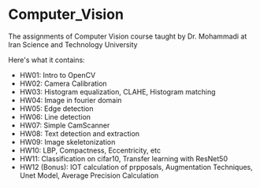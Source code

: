 # Computer_Vision
The assignments of Computer Vision course taught by Dr. Mohammadi at Iran Science and Technology University

Here's what it contains:
* HW01: Intro to OpenCV
* HW02: Camera Calibration
* HW03: Histogram equalization, CLAHE, Histogram matching
* HW04: Image in fourier domain
* HW05: Edge detection
* HW06: Line detection
* HW07: Simple CamScanner
* HW08: Text detection and extraction
* HW09: Image skeletonization
* HW10: LBP, Compactness, Eccentricity, etc
* HW11: Classification on cifar10, Transfer learning with ResNet50
* HW12 (Bonus): IOT calculation of prpposals, Augmentation Techniques, Unet Model, Average Precision Calculation
